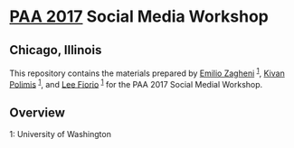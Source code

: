 # <a href = "http://www.populationassociation.org/sidebar/annual-meeting/" target ="_blank">PAA 2017</a> Social Media Workshop
## Chicago, Illinois

This repository contains the materials prepared by <a href = "mailto:ezagheni@uw.edu" target ="_blank">Emilio Zagheni</a>
<sup>[1](#UW)</sup>, <a href = "mailto:kpolimis@uw.edu" target ="_blank">Kivan Polimis</a>
<sup>[1](#UW)</sup>, and <a href = "mailto:monicaalexander@berkeley.edu" target ="_blank">Lee Fiorio</a>
<sup>[1](#UW)</sup> for the PAA 2017 Social Medial Workshop.

## Overview 

<a name="UW">1</a>: University of Washington  